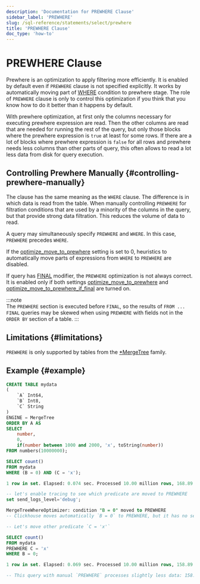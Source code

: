 ```yaml
---
description: 'Documentation for PREWHERE Clause'
sidebar_label: 'PREWHERE'
slug: /sql-reference/statements/select/prewhere
title: 'PREWHERE Clause'
doc_type: 'how-to'
---
```


# PREWHERE Clause

Prewhere is an optimization to apply filtering more efficiently. It is enabled by default even if `PREWHERE` clause is not specified explicitly. It works by automatically moving part of [WHERE](../../../sql-reference/statements/select/where.md) condition to prewhere stage. The role of `PREWHERE` clause is only to control this optimization if you think that you know how to do it better than it happens by default.

With prewhere optimization, at first only the columns necessary for executing prewhere expression are read. Then the other columns are read that are needed for running the rest of the query, but only those blocks where the prewhere expression is `true` at least for some rows. If there are a lot of blocks where prewhere expression is `false` for all rows and prewhere needs less columns than other parts of query, this often allows to read a lot less data from disk for query execution.

## Controlling Prewhere Manually {#controlling-prewhere-manually}

The clause has the same meaning as the `WHERE` clause. The difference is in which data is read from the table. When manually controlling `PREWHERE` for filtration conditions that are used by a minority of the columns in the query, but that provide strong data filtration. This reduces the volume of data to read.

A query may simultaneously specify `PREWHERE` and `WHERE`. In this case, `PREWHERE` precedes `WHERE`.

If the [optimize_move_to_prewhere](../../../operations/settings/settings.md#optimize_move_to_prewhere) setting is set to 0, heuristics to automatically move parts of expressions from `WHERE` to `PREWHERE` are disabled.

If query has [FINAL](/sql-reference/statements/select/from#final-modifier) modifier, the `PREWHERE` optimization is not always correct. It is enabled only if both settings [optimize_move_to_prewhere](../../../operations/settings/settings.md#optimize_move_to_prewhere) and [optimize_move_to_prewhere_if_final](../../../operations/settings/settings.md#optimize_move_to_prewhere_if_final) are turned on.

:::note    
The `PREWHERE` section is executed before `FINAL`, so the results of `FROM ... FINAL` queries may be skewed when using `PREWHERE` with fields not in the `ORDER BY` section of a table.
:::

## Limitations {#limitations}

`PREWHERE` is only supported by tables from the [*MergeTree](../../../engines/table-engines/mergetree-family/index.md) family.

## Example {#example}

```sql
CREATE TABLE mydata
(
    `A` Int64,
    `B` Int8,
    `C` String
)
ENGINE = MergeTree
ORDER BY A AS
SELECT
    number,
    0,
    if(number between 1000 and 2000, 'x', toString(number))
FROM numbers(10000000);

SELECT count()
FROM mydata
WHERE (B = 0) AND (C = 'x');

1 row in set. Elapsed: 0.074 sec. Processed 10.00 million rows, 168.89 MB (134.98 million rows/s., 2.28 GB/s.)

-- let's enable tracing to see which predicate are moved to PREWHERE
set send_logs_level='debug';

MergeTreeWhereOptimizer: condition "B = 0" moved to PREWHERE  
-- Clickhouse moves automatically `B = 0` to PREWHERE, but it has no sense because B is always 0.

-- Let's move other predicate `C = 'x'` 

SELECT count()
FROM mydata
PREWHERE C = 'x'
WHERE B = 0;

1 row in set. Elapsed: 0.069 sec. Processed 10.00 million rows, 158.89 MB (144.90 million rows/s., 2.30 GB/s.)

-- This query with manual `PREWHERE` processes slightly less data: 158.89 MB VS 168.89 MB
```

